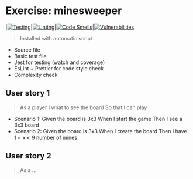 # Exercise: minesweeper

|[![Testing](https://github.com/sfruzsi/minesweeper/actions/workflows/test.yml/badge.svg)](https://github.com/sfruzsi/minesweeper/actions/workflows/test.yml)|[![Linting](https://github.com/sfruzsi/minesweeper/actions/workflows/lint.yml/badge.svg)](https://github.com/sfruzsi/minesweeper/actions/workflows/lint.yml)|[![Code Smells](https://sonarcloud.io/api/project_badges/measure?project=sfruzsi_minesweeper&metric=code_smells)](https://sonarcloud.io/summary/new_code?id=sfruzsi_minesweeper)|[![Vulnerabilities](https://sonarcloud.io/api/project_badges/measure?project=sfruzsi_minesweeper&metric=vulnerabilities)](https://sonarcloud.io/summary/new_code?id=sfruzsi_minesweeper)

> Installed with automatic script

- Source file
- Basic test file
- Jest for testing (watch and coverage)
- EsLint + Prettier for code style check
- Complexity check

## User story 1

> As a player I wnat to see the board So that I can play

- Scenario 1: Given the board is 3x3 When I start the game Then I see a 3x3 board
- Scenario 2: Given the board is 3x3 When I create the board Then I have 1 < x < 9 number of mines

## User story 2

> As a ...
